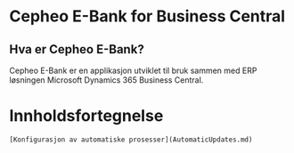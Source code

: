 # Cepheo E-Bank for Business Central
## Hva er Cepheo E-Bank?
Cepheo E-Bank er en applikasjon utviklet til bruk sammen med ERP løsningen Microsoft Dynamics 365 Business Central.
# Innholdsfortegnelse
	[Konfigurasjon av automatiske prosesser](AutomaticUpdates.md)
